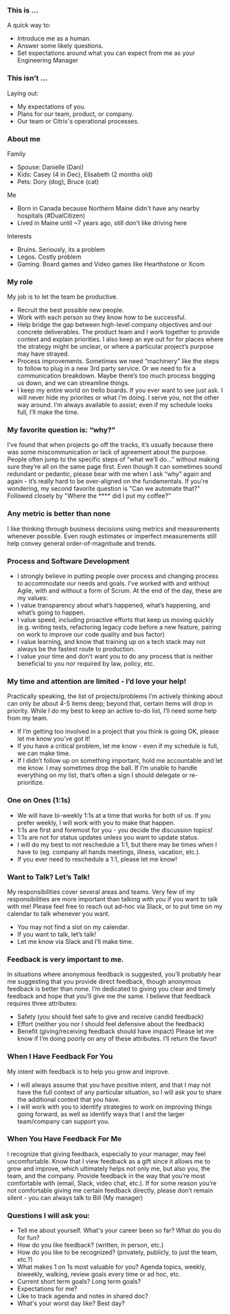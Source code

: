### This is ...
A quick way to:
* Introduce me as a human.
* Answer some likely questions.
* Set expectations around what you can expect from me as your Engineering Manager

### This isn’t ...
Laying out:
* My expectations of you.
* Plans for our team, product, or company.
* Our team or Citrix's operational processes.

### About me

Family
* Spouse: Danielle (Dani)
* Kids: Casey (4 in Dec), Elisabeth (2 months old)
* Pets: Dory (dog), Bruce (cat)

Me
* Born in Canada because Northern Maine didn't have any nearby hospitals (#DualCitizen)
* Lived in Maine until ~7 years ago, still don't like driving here

Interests
* Bruins. Seriously, its a problem
* Legos. Costly problem
* Gaming. Board games and Video games like Hearthstone or Xcom

### My role
My job is to let the team be productive.
* Recruit the best possible new people. 
* Work with each person so they know how to be successful.
* Help bridge the gap between high-level company objectives and our concrete deliverables. The product team and I work together to provide context and explain priorities. I also keep an eye out for for places where the strategy might be unclear, or where a particular project’s purpose may have strayed.
* Process improvements. Sometimes we need “machinery” like the steps to follow to plug in a new 3rd party service. Or we need to fix a communication breakdown. Maybe there’s too much process bogging us down, and we can streamline things.
* I keep my entire world on trello boards. If you ever want to see just ask. I will never hide my priorites or what I'm doing. 
I serve you, not the other way around. I’m always available to assist; even if my schedule looks full, I’ll make the time.
### My favorite question is: “why?”
I’ve found that when projects go off the tracks, it’s usually because there was some miscommunication or lack of agreement about the purpose. People often jump to the specific steps of “what we’ll do…” without making sure they’re all on the same page first. Even though it can sometimes sound redundant or pedantic, please bear with me when I ask “why” again and again - it’s really hard to be over-aligned on the fundamentals.
If you're wondering, my second favorite question is "Can we automate that?"
Followed closely by "Where the \**** did I put my coffee?"
### Any metric is better than none
I like thinking through business decisions using metrics and measurements whenever possible. Even rough estimates or imperfect measurements still help convey general order-of-magnitude and trends.
### Process and Software Development
* I strongly believe in putting people over process and changing process to accommodate our needs and goals. I’ve worked with and without Agile, with and without a form of Scrum. At the end of the day, these are my values: 
* I value transparency about what’s happened, what’s happening, and what’s going to happen.
* I value speed, including proactive efforts that keep us moving quickly (e.g. writing tests, refactoring legacy code before a new feature, pairing on work to improve our code quality and bus factor)
* I value learning, and know that training up on a tech stack may not always be the fastest route to production.
* I value your time and don’t want you to do any process that is neither beneficial to you nor required by law, policy, etc.

### My time and attention are limited - I’d love your help!
Practically speaking, the list of projects/problems I’m actively thinking about can only be about 4-5 items deep; beyond that, certain items will drop in priority. While I do my best to keep an active to-do list, I’ll need some help from my team.
* If I’m getting too involved in a project that you think is going OK, please let me know you’ve got it!
* If you have a critical problem, let me know - even if my schedule is full, we can make time.
* If I didn’t follow up on something important, hold me accountable and let me know. I may sometimes drop the ball. If I’m unable to handle everything on my list, that’s often a sign I should delegate or re-prioritize.

### One on Ones (1:1s)
* We will have bi-weekly 1:1s at a time that works for both of us. If you prefer weekly, I will work with you to make that happen. 
* 1:1s are first and foremost for you - you decide the discussion topics! 
* 1:1s are not for status updates unless you want to update status.
* I will do my best to not reschedule a 1:1, but there may be times when I have to (eg. company all hands meetings, illness, vacation, etc.).
* If you ever need to reschedule a 1:1, please let me know!

### Want to Talk? Let’s Talk!
My responsibilities cover several areas and teams.
Very few of my responsibilities are more important than talking with you if you want to talk with me!
Please feel free to reach out ad-hoc via Slack, or to put time on my calendar to talk whenever you want.
* You may not find a slot on my calendar.
* If you want to talk, let’s talk!
* Let me know via Slack and I’ll make time.

### Feedback is very important to me.
In situations where anonymous feedback is suggested, you’ll probably hear me suggesting that you provide direct feedback, though anonymous feedback is better than none. I’m dedicated to giving you clear and timely feedback and hope that you’ll give me the same. I believe that feedback requires three attributes:
* Safety (you should feel safe to give and receive candid feedback) 
* Effort (neither you nor I should feel defensive about the feedback) 
* Benefit (giving/receiving feedback should have impact)
Please let me know if I’m doing poorly on any of these attributes. I’ll return the favor!

### When I Have Feedback For You
My intent with feedback is to help you grow and improve.
* I will always assume that you have positive intent, and that I may not have the full context of any particular situation, so I will ask you to share the additional context that you have.
* I will work with you to identify strategies to work on improving things going forward, as well as identify ways that I and the larger team/company can support you.

### When You Have Feedback For Me
I recognize that giving feedback, especially to your manager, may feel uncomfortable. Know that I view feedback as a gift since it allows me to grow and improve, which ultimately helps not only me, but also you, the team, and the company.
Provide feedback in the way that you’re most comfortable with (email, Slack, video chat, etc.).
If for some reason you’re not comfortable giving me certain feedback directly, please don’t remain silent - you can always talk to Bill (My manager)

### Questions I will ask you: 
* Tell me about yourself. What's your career been so far? What do you do for fun?
* How do you like feedback? (written, in person, etc.)
* How do you like to be recognized? (privately, publicly, to just the team, etc.?)
* What makes 1 on 1s most valuable for you? Agenda topics, weekly, biweekly, walking, review goals every time or ad hoc, etc.
* Current short term goals? Long term goals?
* Expectations for me?
* Like to track agenda and notes in shared doc? 
* What's your worst day like? Best day?
